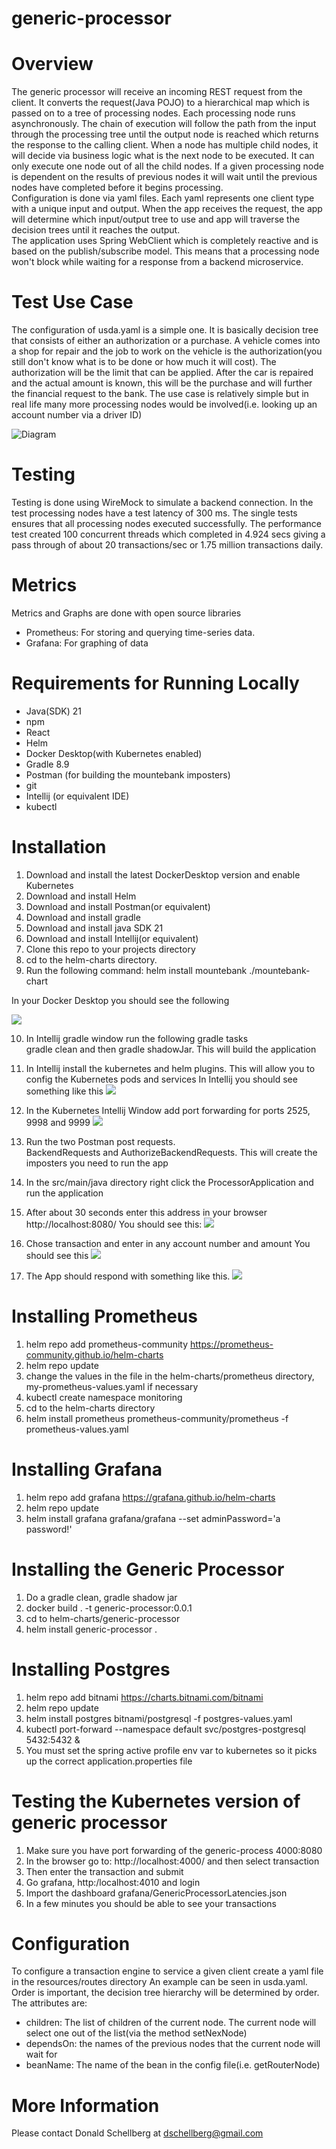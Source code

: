 # generic-processor

# Overview
The generic processor will receive an incoming REST request from the client. It converts the
request(Java POJO) to a hierarchical map which is passed on to a tree of processing nodes.
Each processing node runs asynchronously. The chain of execution will follow the path from the
input through the processing tree until the output node is reached which returns the response to
the calling client. When a node has multiple child nodes, it will decide via business logic what is
the next node to be executed. It can only execute one node out of all the child nodes. If a given
processing node is dependent on the results of previous nodes it will wait until the previous
nodes have completed before it begins processing.  
Configuration is done via yaml files. Each yaml represents one client type with a unique input
and output. When the app receives the request, the app will determine which input/output tree
to use and app will traverse the decision trees until it reaches the output.  
The application uses Spring WebClient which is completely reactive and is based on the
publish/subscribe model.  This means that a processing node won't block while waiting
for a response from a backend microservice.  

# Test Use Case

The configuration of usda.yaml is a simple one.  It is basically decision tree that
consists of either an authorization or a purchase.  A vehicle comes into a shop for
repair and the job to work on the vehicle is the authorization(you still don't know what is 
to be done or how much it will cost).  The authorization will be the limit that can be
applied.  After the car is repaired and the actual amount is known, this will be the
purchase and will further the financial request to the bank.  The use case is relatively
simple but in real life many more processing nodes would be involved(i.e. looking up
an account number via a driver ID)


![Diagram](images/GenericProcessor.jpg)

# Testing
Testing is done using WireMock to simulate a backend connection. In the test processing nodes
have a test latency of 300 ms. The single tests ensures that all processing nodes executed
successfully. The performance test created 100 concurrent threads which completed in 4.924
secs giving a pass through of about 20 transactions/sec or 1.75 million transactions daily.

# Metrics
Metrics and Graphs are done with open source libraries
- Prometheus: For storing and querying time-series data.
- Grafana: For graphing of data

# Requirements for Running Locally
- Java(SDK) 21
- npm
- React
- Helm
- Docker Desktop(with Kubernetes enabled)
- Gradle 8.9
- Postman (for building the mountebank imposters)
- git
- Intellij (or equivalent IDE)
- kubectl

# Installation 

1. Download and install the latest DockerDesktop version and enable Kubernetes
2. Download and install Helm
3. Download and install Postman(or equivalent)
4. Download and install gradle
5. Download and install java SDK 21
6. Download and install Intellij(or equivalent)
7. Clone this repo to your projects directory
8. cd to the helm-charts directory.  
9. Run the following command: helm install mountebank ./mountebank-chart

In your Docker Desktop you should see the following

![](images/docker-desktop.jpg)

10. In Intellij gradle window run the following gradle tasks  
    gradle clean and then gradle shadowJar.  This will build the application
11. In Intellij install the kubernetes and helm plugins.  This will allow you to 
    config the Kubernetes pods and services
    In Intellij you should see something like this
    ![](images/kubernetes_window.jpg)
12. In the Kubernetes Intellij Window add port forwarding for ports 2525, 9998 and 9999
    ![](images/port_forwarding.jpg)
13. Run the two Postman post requests.  
    BackendRequests and AuthorizeBackendRequests.
    This will create the imposters you need to run the app

13. In the src/main/java directory right click the ProcessorApplication and
    run the application
14. After about 30 seconds enter this address in your browser
    http://localhost:8080/
    You should see this:
    ![](images/frontend.jpg)
15. Chose transaction and enter in any account number and amount
    You should see this
    ![](images/transaction.jpg)
16. The App should respond with something like this.
    ![](images/transaction_response.jpg)

# Installing Prometheus
1. helm repo add prometheus-community https://prometheus-community.github.io/helm-charts
2. helm repo update
3. change the values in the file in the helm-charts/prometheus directory, my-prometheus-values.yaml if necessary
4. kubectl create namespace monitoring
5. cd to the helm-charts directory
6. helm install prometheus prometheus-community/prometheus  -f prometheus-values.yaml

# Installing Grafana

1. helm repo add grafana https://grafana.github.io/helm-charts
2. helm repo update
3. helm install grafana grafana/grafana --set adminPassword='a password!'

# Installing the Generic Processor

1. Do a gradle clean, gradle shadow jar
2. docker build . -t generic-processor:0.0.1
3. cd to helm-charts/generic-processor
4. helm install generic-processor .

# Installing Postgres
1. helm repo add bitnami https://charts.bitnami.com/bitnami
2. helm repo update
3. helm install postgres bitnami/postgresql -f postgres-values.yaml
4. kubectl port-forward --namespace default svc/postgres-postgresql 5432:5432 &
5. You must set the spring active profile env var to kubernetes so it picks
   up the correct application.properties file

# Testing the Kubernetes version of generic processor
1. Make sure you have port forwarding of the generic-process 4000:8080
2. In the browser go to: http://localhost:4000/ and then select transaction
3. Then enter the transaction and submit
4. Go grafana, http:/localhost:4010 and login
5. Import the dashboard grafana/GenericProcessorLatencies.json
6. In a few minutes you should be able to see your transactions


# Configuration 
  To configure a transaction engine to service a given client create a yaml file in the resources/routes directory
  An example can be seen in usda.yaml.  Order is important, the decision tree hierarchy will be determined by order.
  The attributes are:  
  - children: The list of children of the current node.  The current node will select
    one out of the list(via the method setNexNode)
  - dependsOn: the names of the previous nodes that the current node will wait for
  - beanName: The name of the bean in the config file(i.e. getRouterNode)

# More Information
Please contact Donald Schellberg at dschellberg@gmail.com
    
